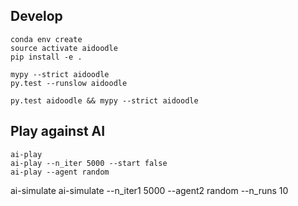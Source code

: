 ## Develop

```
conda env create
source activate aidoodle
pip install -e .

mypy --strict aidoodle
py.test --runslow aidoodle

py.test aidoodle && mypy --strict aidoodle
```

## Play against AI

```
ai-play
ai-play --n_iter 5000 --start false
ai-play --agent random
```

ai-simulate
ai-simulate --n_iter1 5000 --agent2 random --n_runs 10
